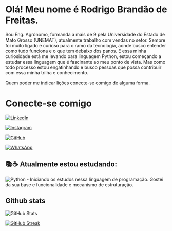 
# Olá! Meu nome é Rodrigo Brandão de Freitas.

Sou Eng. Agrônomo, formanda a mais de 9 pela Universidade do Estado de Mato Grosso (UNEMAT), atualmente trabalho com vendas no setor. Sempre foi muito ligado e curioso para o ramo da tecnologia, aonde busco entender como tudo funciona e o que tem debaixo dos panos. E essa minha curiosidade está me levando para linguagem Python, estou começando a estudar essa linguagem que é fascinante ao meu ponto de vista. Mas como todo processo estou engatinhando e busco pessoas que possa contribuir com essa minha trilha e conhecimento. 

Quem poder me indicar lições conecte-se comigo de alguma forma. 

# Conecte-se comigo

[![LinkedIn](https://img.shields.io/badge/LinkedIn-000?style=for-the-badge&logo=linkedin&logoColor=0E76A8)](https://www.linkedin.com/in/rodrigo-brand%C3%A3o-de-freitas-2390b19b//)

[![Instagram](https://img.shields.io/badge/-Instagram-%23E4405F?style=for-the-badge&logo=instagram&logoColor=white)](https://www.instagram.com/rodrigobran/)

[![GitHub](https://img.shields.io/badge/GitHub-100000?style=for-the-badge&logo=github&logoColor=white)](https://github.com/RodrigooBrann)

[![WhatsApp](https://img.shields.io/badge/WhatsApp-25D366?style=for-the-badge&logo=whatsapp&logoColor=white)](https://api.whatsapp.com/send?phone=5566999648071&text=Ol%C3%A1,%20Sou%20Rodrigo,%20Como%20posso%20te%20ajudar%20hoje?)


## 📚☕ Atualmente estou estudando:
![Python](https://img.shields.io/badge/python-3670A0?style=for-the-badge&logo=python&logoColor=ffdd54) - Iniciando os estudos nessa linguagem de programação. Gostei da sua base e funcionalidade e mecanismo de estruturação. 

## Github stats
![GitHub Stats](https://github-readme-stats.vercel.app/api?username=RodrigooBrann&theme=transparent&bg_color=122&border_color=40A5DC&show_icons=true&icon_color=50A5DC&title_color=E94D5F&text_color=EEB)


[![GitHub Streak](https://streak-stats.demolab.com/?user=RodrigooBrann&theme=bear&background=000&border=ffa500&dates=pink)](https://git.io/streak-stats)


